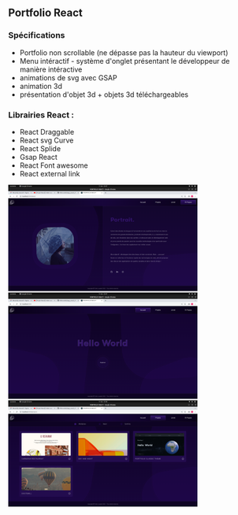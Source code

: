 ## Portfolio React

### Spécifications 

* Portfolio non scrollable (ne dépasse pas la hauteur du viewport)
* Menu intéractif - système d'onglet présentant le développeur de manière intéractive
* animations de svg avec GSAP
* animation 3d
* présentation d'objet 3d + objets 3d téléchargeables

### Librairies React : 

* React Draggable 
* React svg Curve
* React Splide 
* Gsap React 
* React Font awesome 
* React external link

<img src="/public/screenshots/screen-one.png" width="384" height="216" />&emsp;&emsp;<img src="/public/screenshots/screen-two.png" width="384" height="216" />&emsp;&emsp;<img src="/public/screenshots/screen-three.png" width="384" height="216" />
 
